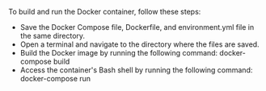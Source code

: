 To build and run the Docker container, follow these steps:

- Save the Docker Compose file, Dockerfile, and environment.yml file in the same directory.
- Open a terminal and navigate to the directory where the files are saved.
- Build the Docker image by running the following command: docker-compose build
- Access the container's Bash shell by running the following command: docker-compose run 